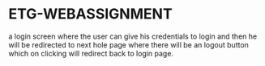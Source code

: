 # ETG-WEBASSIGNMENT
a login screen where the user can give his credentials to login and then he will be redirected to next hole page where there will be an logout button which on clicking will redirect back to login page.
